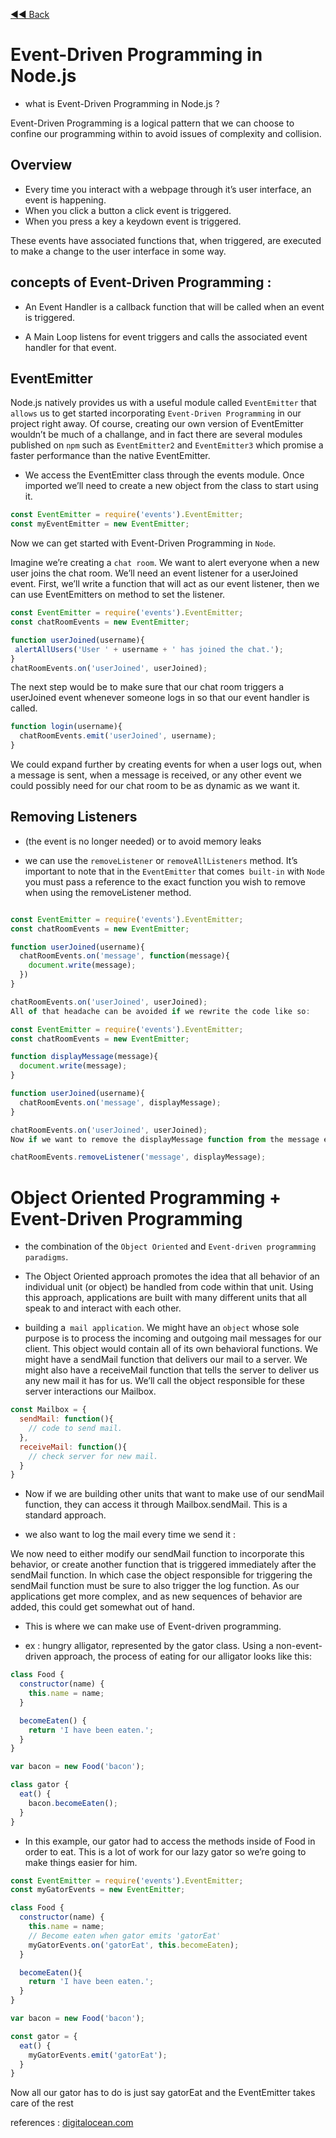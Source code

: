 [◀◀ Back](/README.md)

# Event-Driven Programming in Node.js 


- what is Event-Driven Programming in Node.js ? 

Event-Driven Programming is a logical pattern that we can choose to confine our programming within to avoid issues of complexity and collision. 

## Overview

- Every time you interact with a webpage through it’s user interface, an event is happening. 
- When you click a button a click event is triggered.
- When you press a key a keydown event is triggered.

 These events have associated functions that, when triggered, are executed to make a change to the user interface in some way.

## concepts of Event-Driven Programming :

- An Event Handler is a callback function that will be called when an event is triggered.

- A Main Loop listens for event triggers and calls the associated event handler for that event.


## EventEmitter

Node.js natively provides us with a useful module called `EventEmitter` that `allows` us to get started incorporating `Event-Driven Programming` in our project right away. Of course, creating our own version of EventEmitter wouldn’t be much of a challange, and in fact there are several modules published on `npm` such as `EventEmitter2` and `EventEmitter3` which promise a faster performance than the native EventEmitter.

- We access the EventEmitter class through the events module. Once imported we’ll need to create a new object from the class to start using it.

```js
const EventEmitter = require('events').EventEmitter;
const myEventEmitter = new EventEmitter;
```
Now we can get started with Event-Driven Programming in `Node`.

Imagine we’re creating a `chat room`. We want to alert everyone when a new user joins the chat room. We’ll need an event listener for a userJoined event. First, we’ll write a function that will act as our event listener, then we can use EventEmitters on method to set the listener.
 ```js
const EventEmitter = require('events').EventEmitter;
const chatRoomEvents = new EventEmitter;

function userJoined(username){
  alertAllUsers('User ' + username + ' has joined the chat.');
}
chatRoomEvents.on('userJoined', userJoined);
```
The next step would be to make sure that our chat room triggers a userJoined event whenever someone logs in so that our event handler is called. 

```js
function login(username){
  chatRoomEvents.emit('userJoined', username);
}
```
We could expand further by creating events for when a user logs out, when a message is sent, when a message is received, or any other event we could possibly need for our chat room to be as dynamic as we want it.

## Removing Listeners
- (the event is no longer needed) or to avoid memory leaks 

- we can use the `removeListener` or `removeAllListeners` method. It’s important to note that in the `EventEmitter` that comes` built-in` with `Node` you must pass a reference to the exact function you wish to remove when using the removeListener method. 

```js

const EventEmitter = require('events').EventEmitter;
const chatRoomEvents = new EventEmitter;

function userJoined(username){
  chatRoomEvents.on('message', function(message){
    document.write(message);
  })
}

chatRoomEvents.on('userJoined', userJoined);
All of that headache can be avoided if we rewrite the code like so:

const EventEmitter = require('events').EventEmitter;
const chatRoomEvents = new EventEmitter;

function displayMessage(message){
  document.write(message);
}

function userJoined(username){
  chatRoomEvents.on('message', displayMessage);
}

chatRoomEvents.on('userJoined', userJoined);
Now if we want to remove the displayMessage function from the message event’s list of handlers:

chatRoomEvents.removeListener('message', displayMessage);
```
#  Object Oriented Programming + Event-Driven Programming

 - the combination of the `Object Oriented` and `Event-driven programming paradigms`. 

- The Object Oriented approach promotes the idea that all behavior of an individual unit (or object) be handled from code within that unit. Using this approach, applications are built with many different units that all speak to and interact with each other.

- building a` mail application`. We might have an `object` whose sole purpose is to process the incoming and outgoing mail messages for our client. This object would contain all of its own behavioral functions. We might have a sendMail function that delivers our mail to a server. We might also have a receiveMail function that tells the server to deliver us any new mail it has for us. We’ll call the object responsible for these server interactions our Mailbox.

```js
const Mailbox = {
  sendMail: function(){
    // code to send mail.
  },
  receiveMail: function(){
    // check server for new mail.
  }
}
```

- Now if we are building other units that want to make use of our sendMail function, they can access it through Mailbox.sendMail. This is a standard approach.

- we also want to log the mail every time we send it :

We now need to either modify our sendMail function to incorporate this behavior, or create another function that is triggered immediately after the sendMail function. In which case the object responsible for triggering the sendMail function must be sure to also trigger the log function. As our applications get more complex, and as new sequences of behavior are added, this could get somewhat out of hand.

- This is where we can make use of Event-driven programming. 

- ex : hungry alligator, represented by the gator class. Using a non-event-driven approach, the process of eating for our alligator looks like this:

```js
class Food {
  constructor(name) {
    this.name = name;
  }

  becomeEaten() {
    return 'I have been eaten.';
  }
}

var bacon = new Food('bacon');

class gator {
  eat() {
    bacon.becomeEaten();
  }
}
```

- In this example, our gator had to access the methods inside of Food in order to eat. This is a lot of work for our lazy gator so we’re going to make things easier for him.

```js
const EventEmitter = require('events').EventEmitter;
const myGatorEvents = new EventEmitter;

class Food {
  constructor(name) {
    this.name = name;
    // Become eaten when gator emits 'gatorEat'
    myGatorEvents.on('gatorEat', this.becomeEaten);
  }

  becomeEaten(){
    return 'I have been eaten.';
  }
}

var bacon = new Food('bacon');

const gator = {
  eat() {
    myGatorEvents.emit('gatorEat');
  }
}
```
Now all our gator has to do is just say gatorEat and the EventEmitter takes care of the rest


references : [digitalocean.com](https://www.digitalocean.com/community/tutorials/nodejs-event-driven-programming)